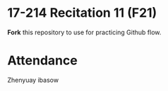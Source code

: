 # 17-214 Recitation 11 (F21)
**Fork** this repository to use for practicing Github flow.

# Attendance
Zhenyuay
ibasow
